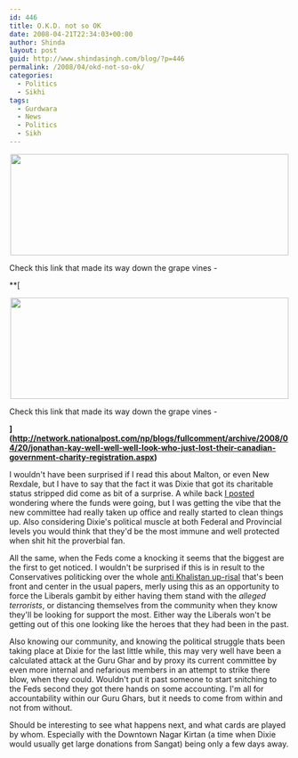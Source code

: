 ```yaml
---
id: 446
title: O.K.D. not so OK
date: 2008-04-21T22:34:03+00:00
author: Shinda
layout: post
guid: http://www.shindasingh.com/blog/?p=446
permalink: /2008/04/okd-not-so-ok/
categories:
  - Politics
  - Sikhi
tags:
  - Gurdwara
  - News
  - Politics
  - Sikh
---
```

<p style="text-align: center;">
  <a href="http://www.shindasingh.com/blog/wp-content/uploads/2008/04/ontario_khalsa_-darbar1.jpg"><img class="aligncenter size-full wp-image-447" title="ontario_khalsa_-darbar1" src="http://www.shindasingh.com/blog/wp-content/uploads/2008/04/ontario_khalsa_-darbar1.jpg" alt="" width="500" height="182" /></a>
</p>

Check this link that made its way down the grape vines -

**[<p style="text-align: center;">
  <a href="http://www.shindasingh.com/blog/wp-content/uploads/2008/04/ontario_khalsa_-darbar1.jpg"><img class="aligncenter size-full wp-image-447" title="ontario_khalsa_-darbar1" src="http://www.shindasingh.com/blog/wp-content/uploads/2008/04/ontario_khalsa_-darbar1.jpg" alt="" width="500" height="182" /></a>
</p>

Check this link that made its way down the grape vines -

**](http://network.nationalpost.com/np/blogs/fullcomment/archive/2008/04/20/jonathan-kay-well-well-well-look-who-just-lost-their-canadian-government-charity-registration.aspx)** 

I wouldn't have been surprised if I read this about Malton, or even New Rexdale, but I have to say that the fact it was Dixie that got its charitable status stripped did come as bit of a surprise. A while back [I posted](http://www.shindasingh.com/blog/2006/02/04/gurdwara-finances/) wondering where the funds were going, but I was getting the vibe that the new committee had really taken up office and really started to clean things up. Also considering Dixie's political muscle at both Federal and Provincial levels you would think that they'd be the most immune and well protected when shit hit the proverbial fan.

All the same, when the Feds come a knocking it seems that the biggest are the first to get noticed. I wouldn't be surprised if this is in result to the Conservatives politicking over the whole [anti Khalistan up-risal](http://www.canada.com/vancouversun/news/story.html?id=edd257ba-cc42-420e-bacf-fa36cc1f4959) that's been front and center in the usual papers, merly using this as an opportunity to force the Liberals gambit by either having them stand with the _alleged terrorists_, or distancing themselves from the community when they know they'll be looking for support the most. Either way the Liberals won't be getting out of this one looking like the heroes that they had been in the past.

Also knowing our community, and knowing the political struggle thats been taking place at Dixie for the last little while, this may very well have been a calculated attack at the Guru Ghar and by proxy its current committee by even more internal and nefarious members in an attempt to strike there blow, when they could. Wouldn't put it past someone to start snitching to the Feds second they got there hands on some accounting. I'm all for accountability within our Guru Ghars, but it needs to come from within and not from without.

Should be interesting to see what happens next, and what cards are played by whom. Especially with the Downtown Nagar Kirtan (a time when Dixie would usually get large donations from Sangat) being only a few days away.